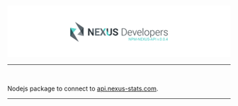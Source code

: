 [![Nexus Stats API Package](/banner.png)](https://github.com/nexus-devs)

- - - -
<br>

Nodejs package to connect to [api.nexus-stats.com](https://api.nexus-stats.com).<br>
- - - -
<br>
